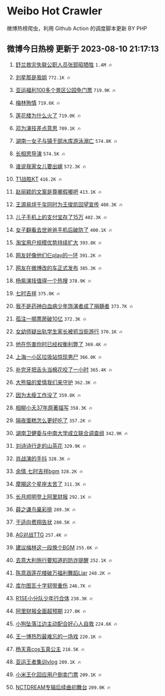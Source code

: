 # Weibo Hot Crawler 



微博热榜爬虫，利用 Github Action 的调度脚本更新 BY PHP 


## 微博今日热榜 更新于 2023-08-10 21:17:13 
1. [舒兰救灾失联公职人员张郅昭牺牲](https://s.weibo.com/weibo?q=%23%E8%88%92%E5%85%B0%E6%95%91%E7%81%BE%E5%A4%B1%E8%81%94%E5%85%AC%E8%81%8C%E4%BA%BA%E5%91%98%E5%BC%A0%E9%83%85%E6%98%AD%E7%89%BA%E7%89%B2%23&t=31&band_rank=1&Refer=top) `1.4M 🔥` 

1. [刘星那是我姐](https://s.weibo.com/weibo?q=%23%E5%88%98%E6%98%9F%E9%82%A3%E6%98%AF%E6%88%91%E5%A7%90%23&t=31&band_rank=2&Refer=top) `772.1K 🔥` 

1. [亚运福利100多个景区公园免门票](https://s.weibo.com/weibo?q=%23%E4%BA%9A%E8%BF%90%E7%A6%8F%E5%88%A9100%E5%A4%9A%E4%B8%AA%E6%99%AF%E5%8C%BA%E5%85%AC%E5%9B%AD%E5%85%8D%E9%97%A8%E7%A5%A8%23&t=31&band_rank=3&Refer=top) `719.9K 🔥` 

1. [梅林殉情](https://s.weibo.com/weibo?q=%E6%A2%85%E6%9E%97%E6%AE%89%E6%83%85&t=31&band_rank=4&Refer=top) `719.6K 🔥` 

1. [莲花楼为什么火了](https://s.weibo.com/weibo?q=%23%E8%8E%B2%E8%8A%B1%E6%A5%BC%E4%B8%BA%E4%BB%80%E4%B9%88%E7%81%AB%E4%BA%86%23&t=31&band_rank=5&Refer=top) `719.0K 🔥` 

1. [邓为演技差点意思](https://s.weibo.com/weibo?q=%E9%82%93%E4%B8%BA%E6%BC%94%E6%8A%80%E5%B7%AE%E7%82%B9%E6%84%8F%E6%80%9D&t=31&band_rank=6&Refer=top) `709.1K 🔥` 

1. [湖南一女子与镇干部水库游泳溺亡](https://s.weibo.com/weibo?q=%23%E6%B9%96%E5%8D%97%E4%B8%80%E5%A5%B3%E5%AD%90%E4%B8%8E%E9%95%87%E5%B9%B2%E9%83%A8%E6%B0%B4%E5%BA%93%E6%B8%B8%E6%B3%B3%E6%BA%BA%E4%BA%A1%23&t=31&band_rank=7&Refer=top) `574.8K 🔥` 

1. [长相思导演](https://s.weibo.com/weibo?q=%E9%95%BF%E7%9B%B8%E6%80%9D%E5%AF%BC%E6%BC%94&t=31&band_rank=8&Refer=top) `574.5K 🔥` 

1. [谁说我家女儿要出嫁](https://s.weibo.com/weibo?q=%E8%B0%81%E8%AF%B4%E6%88%91%E5%AE%B6%E5%A5%B3%E5%84%BF%E8%A6%81%E5%87%BA%E5%AB%81&t=31&band_rank=9&Refer=top) `572.3K 🔥` 

1. [T1战胜KT](https://s.weibo.com/weibo?q=%23T1%E6%88%98%E8%83%9CKT%23&t=31&band_rank=10&Refer=top) `416.2K 🔥` 

1. [赵丽颖的文案是尊嘟假嘟吧](https://s.weibo.com/weibo?q=%23%E8%B5%B5%E4%B8%BD%E9%A2%96%E7%9A%84%E6%96%87%E6%A1%88%E6%98%AF%E5%B0%8A%E5%98%9F%E5%81%87%E5%98%9F%E5%90%A7%23&t=31&band_rank=11&Refer=top) `413.1K 🔥` 

1. [王源易烊千玺同时为王俊凯回望宣传](https://s.weibo.com/weibo?q=%23%E7%8E%8B%E6%BA%90%E6%98%93%E7%83%8A%E5%8D%83%E7%8E%BA%E5%90%8C%E6%97%B6%E4%B8%BA%E7%8E%8B%E4%BF%8A%E5%87%AF%E5%9B%9E%E6%9C%9B%E5%AE%A3%E4%BC%A0%23&t=31&band_rank=12&Refer=top) `408.3K 🔥` 

1. [儿子手机上的支付宝存了15万](https://s.weibo.com/weibo?q=%E5%84%BF%E5%AD%90%E6%89%8B%E6%9C%BA%E4%B8%8A%E7%9A%84%E6%94%AF%E4%BB%98%E5%AE%9D%E5%AD%98%E4%BA%8615%E4%B8%87&t=31&band_rank=13&Refer=top) `402.3K 🔥` 

1. [女子翻看去世爸爸手机后破防了](https://s.weibo.com/weibo?q=%23%E5%A5%B3%E5%AD%90%E7%BF%BB%E7%9C%8B%E5%8E%BB%E4%B8%96%E7%88%B8%E7%88%B8%E6%89%8B%E6%9C%BA%E5%90%8E%E7%A0%B4%E9%98%B2%E4%BA%86%23&t=31&band_rank=14&Refer=top) `400.1K 🔥` 

1. [淘宝用户规模优势持续扩大](https://s.weibo.com/weibo?q=%23%E6%B7%98%E5%AE%9D%E7%94%A8%E6%88%B7%E8%A7%84%E6%A8%A1%E4%BC%98%E5%8A%BF%E6%8C%81%E7%BB%AD%E6%89%A9%E5%A4%A7%23&t=31&band_rank=15&Refer=top) `393.8K 🔥` 

1. [网友好像他们仨play的一环](https://s.weibo.com/weibo?q=%23%E7%BD%91%E5%8F%8B%E5%A5%BD%E5%83%8F%E4%BB%96%E4%BB%AC%E4%BB%A8play%E7%9A%84%E4%B8%80%E7%8E%AF%23&t=31&band_rank=16&Refer=top) `391.2K 🔥` 

1. [网友在微博改的车正式发布](https://s.weibo.com/weibo?q=%23%E7%BD%91%E5%8F%8B%E5%9C%A8%E5%BE%AE%E5%8D%9A%E6%94%B9%E7%9A%84%E8%BD%A6%E6%AD%A3%E5%BC%8F%E5%8F%91%E5%B8%83%23&t=31&band_rank=17&Refer=top) `385.3K 🔥` 

1. [杨紫演技值得一个热搜](https://s.weibo.com/weibo?q=%23%E6%9D%A8%E7%B4%AB%E6%BC%94%E6%8A%80%E5%80%BC%E5%BE%97%E4%B8%80%E4%B8%AA%E7%83%AD%E6%90%9C%23&t=31&band_rank=18&Refer=top) `378.9K 🔥` 

1. [七时吉祥](https://s.weibo.com/weibo?q=%E4%B8%83%E6%97%B6%E5%90%89%E7%A5%A5&t=31&band_rank=19&Refer=top) `375.0K 🔥` 

1. [我不是药神白血病少年饰演者成了捐髓者](https://s.weibo.com/weibo?q=%23%E6%88%91%E4%B8%8D%E6%98%AF%E8%8D%AF%E7%A5%9E%E7%99%BD%E8%A1%80%E7%97%85%E5%B0%91%E5%B9%B4%E9%A5%B0%E6%BC%94%E8%80%85%E6%88%90%E4%BA%86%E6%8D%90%E9%AB%93%E8%80%85%23&t=31&band_rank=20&Refer=top) `373.7K 🔥` 

1. [孤注一掷票房破10亿](https://s.weibo.com/weibo?q=%23%E5%AD%A4%E6%B3%A8%E4%B8%80%E6%8E%B7%E7%A5%A8%E6%88%BF%E7%A0%B410%E4%BA%BF%23&t=31&band_rank=21&Refer=top) `372.3K 🔥` 

1. [女幼师疑出轨学生家长被抓当街游行](https://s.weibo.com/weibo?q=%23%E5%A5%B3%E5%B9%BC%E5%B8%88%E7%96%91%E5%87%BA%E8%BD%A8%E5%AD%A6%E7%94%9F%E5%AE%B6%E9%95%BF%E8%A2%AB%E6%8A%93%E5%BD%93%E8%A1%97%E6%B8%B8%E8%A1%8C%23&t=31&band_rank=22&Refer=top) `370.1K 🔥` 

1. [他在伤害你时已经权衡利弊了](https://s.weibo.com/weibo?q=%E4%BB%96%E5%9C%A8%E4%BC%A4%E5%AE%B3%E4%BD%A0%E6%97%B6%E5%B7%B2%E7%BB%8F%E6%9D%83%E8%A1%A1%E5%88%A9%E5%BC%8A%E4%BA%86&t=31&band_rank=23&Refer=top) `369.4K 🔥` 

1. [上海一小区垃圾站惊现男尸](https://s.weibo.com/weibo?q=%23%E4%B8%8A%E6%B5%B7%E4%B8%80%E5%B0%8F%E5%8C%BA%E5%9E%83%E5%9C%BE%E7%AB%99%E6%83%8A%E7%8E%B0%E7%94%B7%E5%B0%B8%23&t=31&band_rank=24&Refer=top) `366.0K 🔥` 

1. [补完牙把舌头当棉花咬了一小时](https://s.weibo.com/weibo?q=%23%E8%A1%A5%E5%AE%8C%E7%89%99%E6%8A%8A%E8%88%8C%E5%A4%B4%E5%BD%93%E6%A3%89%E8%8A%B1%E5%92%AC%E4%BA%86%E4%B8%80%E5%B0%8F%E6%97%B6%23&t=31&band_rank=25&Refer=top) `365.4K 🔥` 

1. [大熊猫的爱情我们来守护](https://s.weibo.com/weibo?q=%23%E5%A4%A7%E7%86%8A%E7%8C%AB%E7%9A%84%E7%88%B1%E6%83%85%E6%88%91%E4%BB%AC%E6%9D%A5%E5%AE%88%E6%8A%A4%23&t=31&band_rank=26&Refer=top) `362.3K 🔥` 

1. [因为太瘦工作没了](https://s.weibo.com/weibo?q=%E5%9B%A0%E4%B8%BA%E5%A4%AA%E7%98%A6%E5%B7%A5%E4%BD%9C%E6%B2%A1%E4%BA%86&t=31&band_rank=27&Refer=top) `359.8K 🔥` 

1. [相柳小夭37年原著描写](https://s.weibo.com/weibo?q=%23%E7%9B%B8%E6%9F%B3%E5%B0%8F%E5%A4%AD37%E5%B9%B4%E5%8E%9F%E8%91%97%E6%8F%8F%E5%86%99%23&t=31&band_rank=28&Refer=top) `358.3K 🔥` 

1. [隔夜蛋糕怎么更好吃了](https://s.weibo.com/weibo?q=%23%E9%9A%94%E5%A4%9C%E8%9B%8B%E7%B3%95%E6%80%8E%E4%B9%88%E6%9B%B4%E5%A5%BD%E5%90%83%E4%BA%86%23&t=31&band_rank=29&Refer=top) `357.2K 🔥` 

1. [湖南卫健委与中南大学成立联合调查组](https://s.weibo.com/weibo?q=%23%E6%B9%96%E5%8D%97%E5%8D%AB%E5%81%A5%E5%A7%94%E4%B8%8E%E4%B8%AD%E5%8D%97%E5%A4%A7%E5%AD%A6%E6%88%90%E7%AB%8B%E8%81%94%E5%90%88%E8%B0%83%E6%9F%A5%E7%BB%84%23&t=31&band_rank=30&Refer=top) `342.9K 🔥` 

1. [刘诗诗行走的山茶花](https://s.weibo.com/weibo?q=%23%E5%88%98%E8%AF%97%E8%AF%97%E8%A1%8C%E8%B5%B0%E7%9A%84%E5%B1%B1%E8%8C%B6%E8%8A%B1%23&t=31&band_rank=31&Refer=top) `329.9K 🔥` 

1. [肖战演的手抖](https://s.weibo.com/weibo?q=%23%E8%82%96%E6%88%98%E6%BC%94%E7%9A%84%E6%89%8B%E6%8A%96%23&t=31&band_rank=32&Refer=top) `328.3K 🔥` 

1. [余情 七时吉祥bgm](https://s.weibo.com/weibo?q=%E4%BD%99%E6%83%85%20%E4%B8%83%E6%97%B6%E5%90%89%E7%A5%A5bgm&t=31&band_rank=33&Refer=top) `328.2K 🔥` 

1. [摩羯这个星座太苦了](https://s.weibo.com/weibo?q=%E6%91%A9%E7%BE%AF%E8%BF%99%E4%B8%AA%E6%98%9F%E5%BA%A7%E5%A4%AA%E8%8B%A6%E4%BA%86&t=31&band_rank=34&Refer=top) `311.3K 🔥` 

1. [长月烬明登上阿里财报](https://s.weibo.com/weibo?q=%23%E9%95%BF%E6%9C%88%E7%83%AC%E6%98%8E%E7%99%BB%E4%B8%8A%E9%98%BF%E9%87%8C%E8%B4%A2%E6%8A%A5%23&t=31&band_rank=35&Refer=top) `292.1K 🔥` 

1. [薛之谦鸟巢彩排](https://s.weibo.com/weibo?q=%E8%96%9B%E4%B9%8B%E8%B0%A6%E9%B8%9F%E5%B7%A2%E5%BD%A9%E6%8E%92&t=31&band_rank=36&Refer=top) `289.3K 🔥` 

1. [于适向费翔告状](https://s.weibo.com/weibo?q=%23%E4%BA%8E%E9%80%82%E5%90%91%E8%B4%B9%E7%BF%94%E5%91%8A%E7%8A%B6%23&t=31&band_rank=37&Refer=top) `280.5K 🔥` 

1. [AG对战TTG](https://s.weibo.com/weibo?q=%23AG%E5%AF%B9%E6%88%98TTG%23&t=31&band_rank=38&Refer=top) `257.4K 🔥` 

1. [建议梅林这一段换个BGM](https://s.weibo.com/weibo?q=%23%E5%BB%BA%E8%AE%AE%E6%A2%85%E6%9E%97%E8%BF%99%E4%B8%80%E6%AE%B5%E6%8D%A2%E4%B8%AABGM%23&t=31&band_rank=39&Refer=top) `255.6K 🔥` 

1. [去意大利旅行要知道的防诈提醒](https://s.weibo.com/weibo?q=%E5%8E%BB%E6%84%8F%E5%A4%A7%E5%88%A9%E6%97%85%E8%A1%8C%E8%A6%81%E7%9F%A5%E9%81%93%E7%9A%84%E9%98%B2%E8%AF%88%E6%8F%90%E9%86%92&t=31&band_rank=40&Refer=top) `252.1K 🔥` 

1. [陈意涵莲花楼破万福利舞蹈Liar](https://s.weibo.com/weibo?q=%E9%99%88%E6%84%8F%E6%B6%B5%E8%8E%B2%E8%8A%B1%E6%A5%BC%E7%A0%B4%E4%B8%87%E7%A6%8F%E5%88%A9%E8%88%9E%E8%B9%88Liar&t=31&band_rank=41&Refer=top) `248.2K 🔥` 

1. [库尔图瓦十字韧带重伤](https://s.weibo.com/weibo?q=%23%E5%BA%93%E5%B0%94%E5%9B%BE%E7%93%A6%E5%8D%81%E5%AD%97%E9%9F%A7%E5%B8%A6%E9%87%8D%E4%BC%A4%23&t=31&band_rank=42&Refer=top) `246.7K 🔥` 

1. [R1SE小分队少年行合体](https://s.weibo.com/weibo?q=%23R1SE%E5%B0%8F%E5%88%86%E9%98%9F%E5%B0%91%E5%B9%B4%E8%A1%8C%E5%90%88%E4%BD%93%23&t=31&band_rank=43&Refer=top) `238.3K 🔥` 

1. [阿里财报全面超预期](https://s.weibo.com/weibo?q=%23%E9%98%BF%E9%87%8C%E8%B4%A2%E6%8A%A5%E5%85%A8%E9%9D%A2%E8%B6%85%E9%A2%84%E6%9C%9F%23&t=31&band_rank=44&Refer=top) `227.0K 🔥` 

1. [小狗坠落江边主动配合好心人自救](https://s.weibo.com/weibo?q=%23%E5%B0%8F%E7%8B%97%E5%9D%A0%E8%90%BD%E6%B1%9F%E8%BE%B9%E4%B8%BB%E5%8A%A8%E9%85%8D%E5%90%88%E5%A5%BD%E5%BF%83%E4%BA%BA%E8%87%AA%E6%95%91%23&t=31&band_rank=45&Refer=top) `224.6K 🔥` 

1. [王一博热烈最难忘的一场戏](https://s.weibo.com/weibo?q=%23%E7%8E%8B%E4%B8%80%E5%8D%9A%E7%83%AD%E7%83%88%E6%9C%80%E9%9A%BE%E5%BF%98%E7%9A%84%E4%B8%80%E5%9C%BA%E6%88%8F%23&t=31&band_rank=46&Refer=top) `220.1K 🔥` 

1. [杨天真cos玉真公主](https://s.weibo.com/weibo?q=%23%E6%9D%A8%E5%A4%A9%E7%9C%9Fcos%E7%8E%89%E7%9C%9F%E5%85%AC%E4%B8%BB%23&t=31&band_rank=47&Refer=top) `218.5K 🔥` 

1. [亚运王者集训vlog](https://s.weibo.com/weibo?q=%E4%BA%9A%E8%BF%90%E7%8E%8B%E8%80%85%E9%9B%86%E8%AE%ADvlog&t=31&band_rank=48&Refer=top) `209.1K 🔥` 

1. [小米王化回应用户倒卖门票](https://s.weibo.com/weibo?q=%23%E5%B0%8F%E7%B1%B3%E7%8E%8B%E5%8C%96%E5%9B%9E%E5%BA%94%E7%94%A8%E6%88%B7%E5%80%92%E5%8D%96%E9%97%A8%E7%A5%A8%23&t=31&band_rank=49&Refer=top) `209.1K 🔥` 

1. [NCTDREAM专辑后续曲初舞台](https://s.weibo.com/weibo?q=%23NCTDREAM%E4%B8%93%E8%BE%91%E5%90%8E%E7%BB%AD%E6%9B%B2%E5%88%9D%E8%88%9E%E5%8F%B0%23&t=31&band_rank=50&Refer=top) `209.0K 🔥` 

